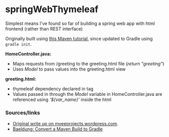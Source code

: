 # springWebThymeleaf
Simplest means I've found so far of building a spring web app with html frontend (rather than REST interface)

Originally built using [this Maven tutorial](https://spring.io/guides/gs/serving-web-content/), since updated to Gradle using `gradle init`.

**HomeController.java:**

 - Maps requests from /greeting to the greeting.html file (_return "greeting"_)
 - Uses _Model_ to pass values into the greeting.html view

**greeting.html:**

 - thymeleaf dependency declared in _<html>_ tag
 - Values passed in through the _Model_ variable in HomeController.java are referenced using _'${var_name}'_ inside the html

### Sources/links
- [Original write up on mveeprojects.wordpress.com](https://mveeprojects.wordpress.com/2017/11/11/good-thymes-with-spring-boot/).
- [Baeldung: Convert a Maven Build to Gradle](https://www.baeldung.com/maven-convert-to-gradle)

